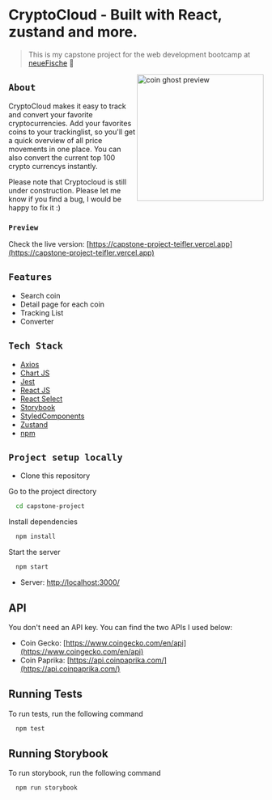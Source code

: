 # CryptoCloud - Built with React, zustand and more.

> This is my capstone project for the web development bootcamp at [neueFische](https://www.neuefische.de/weiterbildung/web-development) 🦈

<img align="right" src="https://user-images.githubusercontent.com/79465800/155761801-eb3c9008-8860-4c3c-8f8e-c8f81f14a2cb.gif" alt="coin ghost preview" width="250px" />


## `About`

CryptoCloud makes it easy to track and convert your favorite cryptocurrencies. Add your favorites coins to your trackinglist, so you'll get a quick overview of all price movements in one place. You can also convert the current top 100 crypto currencys instantly.

Please note that Cryptocloud is still under construction. Please let me know if you find a bug, I would be happy to fix it :)

### `Preview`

Check the live version: [https://capstone-project-teifler.vercel.app](https://capstone-project-teifler.vercel.app)

## `Features`

- Search coin
- Detail page for each coin
- Tracking List
- Converter

## `Tech Stack`

- [Axios](https://axios-http.com/docs/intro)
- [Chart JS](https://www.chartjs.org/)
- [Jest](https://jestjs.io/)
- [React JS](https://reactjs.org/)
- [React Select](https://react-select.com/home)
- [Storybook](https://storybook.js.org/)
- [StyledComponents](https://styled-components.com/)
- [Zustand](https://github.com/pmndrs/zustand)
- [npm](https://www.npmjs.com/)

## `Project setup locally`

- Clone this repository

Go to the project directory

```bash
  cd capstone-project
```

Install dependencies

```bash
  npm install
```

Start the server

```bash
  npm start
```

- Server: [http://localhost:3000/](http://localhost:3000/)

## API

You don't need an API key. You can find the two APIs I used below:

- Coin Gecko: [https://www.coingecko.com/en/api](https://www.coingecko.com/en/api)
- Coin Paprika: [https://api.coinpaprika.com/](https://api.coinpaprika.com/)

## Running Tests

To run tests, run the following command

```bash
  npm test
```

## Running Storybook

To run storybook, run the following command

```bash
  npm run storybook
```
